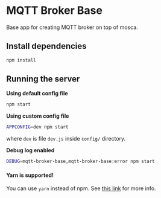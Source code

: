 MQTT Broker Base
====================

Base app for creating MQTT broker on top of mosca.

## Install dependencies

```sh
npm install
```

## Running the server

**Using default config file**
```sh
npm start
```

**Using custom config file**
```sh
APPCONFIG=dev npm start
```

where `dev` is file `dev.js` inside `config/` directory.

**Debug log enabled**
```sh
DEBUG=mqtt-broker-base,mqtt-broker-base:error npm start
```

#### Yarn is supported!

You can use `yarn` instead of npm. See [this link](https://shift.infinite.red/npm-vs-yarn-cheat-sheet-8755b092e5cc#.horxql2uy) for more info.
